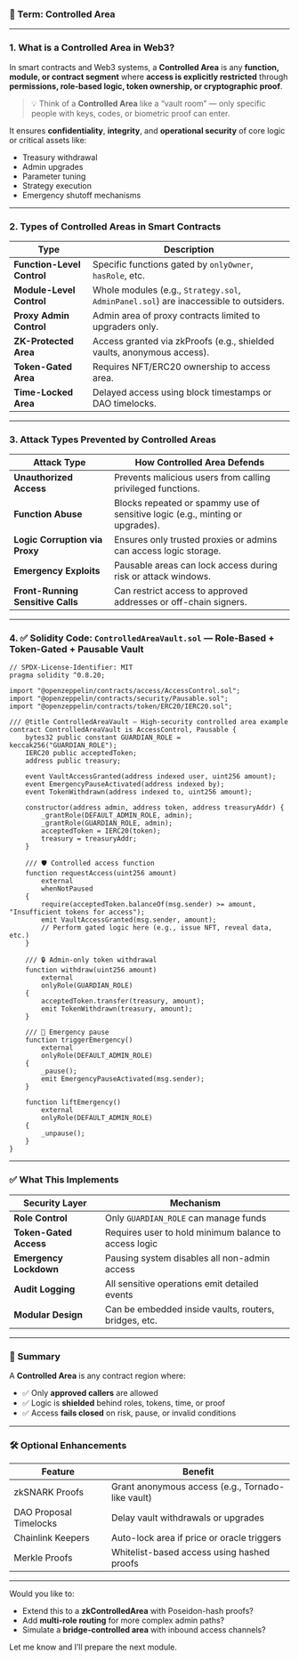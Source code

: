 ### 🔐 Term: **Controlled Area**

---

### 1. **What is a Controlled Area in Web3?**

In smart contracts and Web3 systems, a **Controlled Area** is any **function, module, or contract segment** where **access is explicitly restricted** through **permissions, role-based logic, token ownership, or cryptographic proof**.

> 💡 Think of a **Controlled Area** like a “vault room” — only specific people with keys, codes, or biometric proof can enter.

It ensures **confidentiality**, **integrity**, and **operational security** of core logic or critical assets like:

* Treasury withdrawal
* Admin upgrades
* Parameter tuning
* Strategy execution
* Emergency shutoff mechanisms

---

### 2. **Types of Controlled Areas in Smart Contracts**

| Type                       | Description                                                                           |
| -------------------------- | ------------------------------------------------------------------------------------- |
| **Function-Level Control** | Specific functions gated by `onlyOwner`, `hasRole`, etc.                              |
| **Module-Level Control**   | Whole modules (e.g., `Strategy.sol`, `AdminPanel.sol`) are inaccessible to outsiders. |
| **Proxy Admin Control**    | Admin area of proxy contracts limited to upgraders only.                              |
| **ZK-Protected Area**      | Access granted via zkProofs (e.g., shielded vaults, anonymous access).                |
| **Token-Gated Area**       | Requires NFT/ERC20 ownership to access area.                                          |
| **Time-Locked Area**       | Delayed access using block timestamps or DAO timelocks.                               |

---

### 3. **Attack Types Prevented by Controlled Areas**

| Attack Type                       | How Controlled Area Defends                                                   |
| --------------------------------- | ----------------------------------------------------------------------------- |
| **Unauthorized Access**           | Prevents malicious users from calling privileged functions.                   |
| **Function Abuse**                | Blocks repeated or spammy use of sensitive logic (e.g., minting or upgrades). |
| **Logic Corruption via Proxy**    | Ensures only trusted proxies or admins can access logic storage.              |
| **Emergency Exploits**            | Pausable areas can lock access during risk or attack windows.                 |
| **Front-Running Sensitive Calls** | Can restrict access to approved addresses or off-chain signers.               |

---

### 4. ✅ Solidity Code: `ControlledAreaVault.sol` — Role-Based + Token-Gated + Pausable Vault

```solidity
// SPDX-License-Identifier: MIT
pragma solidity ^0.8.20;

import "@openzeppelin/contracts/access/AccessControl.sol";
import "@openzeppelin/contracts/security/Pausable.sol";
import "@openzeppelin/contracts/token/ERC20/IERC20.sol";

/// @title ControlledAreaVault — High-security controlled area example
contract ControlledAreaVault is AccessControl, Pausable {
    bytes32 public constant GUARDIAN_ROLE = keccak256("GUARDIAN_ROLE");
    IERC20 public acceptedToken;
    address public treasury;

    event VaultAccessGranted(address indexed user, uint256 amount);
    event EmergencyPauseActivated(address indexed by);
    event TokenWithdrawn(address indexed to, uint256 amount);

    constructor(address admin, address token, address treasuryAddr) {
        _grantRole(DEFAULT_ADMIN_ROLE, admin);
        _grantRole(GUARDIAN_ROLE, admin);
        acceptedToken = IERC20(token);
        treasury = treasuryAddr;
    }

    /// 🛡️ Controlled access function
    function requestAccess(uint256 amount)
        external
        whenNotPaused
    {
        require(acceptedToken.balanceOf(msg.sender) >= amount, "Insufficient tokens for access");
        emit VaultAccessGranted(msg.sender, amount);
        // Perform gated logic here (e.g., issue NFT, reveal data, etc.)
    }

    /// 🔒 Admin-only token withdrawal
    function withdraw(uint256 amount)
        external
        onlyRole(GUARDIAN_ROLE)
    {
        acceptedToken.transfer(treasury, amount);
        emit TokenWithdrawn(treasury, amount);
    }

    /// 🚨 Emergency pause
    function triggerEmergency()
        external
        onlyRole(DEFAULT_ADMIN_ROLE)
    {
        _pause();
        emit EmergencyPauseActivated(msg.sender);
    }

    function liftEmergency()
        external
        onlyRole(DEFAULT_ADMIN_ROLE)
    {
        _unpause();
    }
}
```

---

### ✅ What This Implements

| Security Layer         | Mechanism                                             |
| ---------------------- | ----------------------------------------------------- |
| **Role Control**       | Only `GUARDIAN_ROLE` can manage funds                 |
| **Token-Gated Access** | Requires user to hold minimum balance to access logic |
| **Emergency Lockdown** | Pausing system disables all non-admin access          |
| **Audit Logging**      | All sensitive operations emit detailed events         |
| **Modular Design**     | Can be embedded inside vaults, routers, bridges, etc. |

---

### 🧠 Summary

A **Controlled Area** is any contract region where:

* ✅ Only **approved callers** are allowed
* ✅ Logic is **shielded** behind roles, tokens, time, or proof
* ✅ Access **fails closed** on risk, pause, or invalid conditions

---

### 🛠️ Optional Enhancements

| Feature                | Benefit                                           |
| ---------------------- | ------------------------------------------------- |
| zkSNARK Proofs         | Grant anonymous access (e.g., Tornado-like vault) |
| DAO Proposal Timelocks | Delay vault withdrawals or upgrades               |
| Chainlink Keepers      | Auto-lock area if price or oracle triggers        |
| Merkle Proofs          | Whitelist-based access using hashed proofs        |

---

Would you like to:

* Extend this to a **zkControlledArea** with Poseidon-hash proofs?
* Add **multi-role routing** for more complex admin paths?
* Simulate a **bridge-controlled area** with inbound access channels?

Let me know and I’ll prepare the next module.
